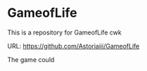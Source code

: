 # GameofLife
This is a repository for GameofLife cwk

URL: https://github.com/Astoriaiii/GameofLife

The game could 
